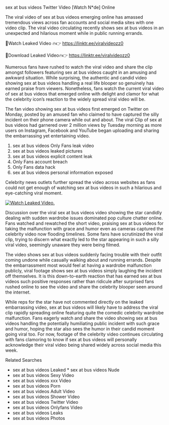 ﻿sex at bus videos Twitter Video [Watch N*de] Online

The viral video of ﻿sex at bus videos emerging online has amassed tremendous views across fan accounts and social media sites with one video clip. The viral video circulating recently shows ﻿sex at bus videos in an unexpected and hilarious moment while in public running errands. 

🔴Watch Leaked Video 🔥👉  https://linktr.ee/viralvideozz0 

🔴Download Leaked Video🔥👉  https://linktr.ee/viralvideozz0 

Numerous fans have rushed to watch the viral video and share the clip amongst followers featuring ﻿sex at bus videos caught in an amusing and awkward situation. While surprising, the authentic and candid video showing ﻿sex at bus videos handling a real life blooper so genuinely has earned praise from viewers. Nonetheless, fans watch the current viral video of ﻿sex at bus videos that emerged online with delight and clamor for what the celebrity icon’s reaction to the widely spread viral video will be.

The fan video showing ﻿sex at bus videos first emerged on Twitter on Monday, posted by an amused fan who claimed to have captured the silly incident on their phone camera while out and about. The viral Clip of ﻿sex at bus videos had garnered over 2 million views by Tuesday morning as more users on Instagram, Facebook and YouTube began uploading and sharing the embarrassing yet entertaining video. 

1. ﻿sex at bus videos Only Fans leak video
2. ﻿sex at bus videos leaked pictures
3. ﻿sex at bus videos explicit content leak
4. Only Fans account breach
5. Only Fans data hack
6. ﻿sex at bus videos personal information exposed

Celebrity news outlets further spread the video across websites as fans could not get enough of watching ﻿sex at bus videos in such a hilarious and eye-catching viral moment. 

[![Watch Leaked Video.](https://miro.medium.com/v2/resize:fit:828/format:webp/1*cilzJN44JGOrTw9NJCrNHA.gif "Watch Leaked Video")](https://linktr.ee/viralvideozz0)

Discussion over the viral ﻿sex at bus videos video showing the star candidly dealing with sudden wardrobe issues dominated pop culture chatter online. Fans watched and rewatched the short video, praising ﻿sex at bus videos for taking the malfunction with grace and humor even as cameras captured the celebrity video now flooding timelines. Some fans have scrutinized the viral clip, trying to discern what exactly led to the star appearing in such a silly viral video, seemingly unaware they were being filmed.

The video shows ﻿sex at bus videos suddenly facing trouble with their outfit coming undone while casually walking about and running errands. Despite the embarrassment most would feel at having a wardrobe malfunction publicly, viral footage shows ﻿sex at bus videos simply laughing the incident off themselves. It is this down-to-earth reaction that has earned ﻿sex at bus videos such positive responses rather than ridicule after surprised fans rushed online to see the video and share the celebrity blooper seen around the internet.  

While reps for the star have not commented directly on the leaked embarrassing video, ﻿sex at bus videos will likely have to address the viral clip rapidly spreading online featuring quite the comedic celebrity wardrobe malfunction. Fans eagerly watch and share the video showing ﻿sex at bus videos handling the potentially humiliating public incident with such grace and humor, hoping the star also sees the humor in their candid moment going viral too. For now, footage of the celebrity video continues circulating with fans clamoring to know if ﻿sex at bus videos will personally acknowledge their viral video being shared widely across social media this week.

Related Searches
* ﻿sex at bus videos Leaked
﻿* sex at bus videos Nude
* ﻿sex at bus videos Sexy Video
* ﻿sex at bus videos xxx Video
* ﻿sex at bus videos Porn
* ﻿sex at bus videos Adult Video
* ﻿sex at bus videos Shower Video
* ﻿sex at bus videos Twitter Video
* ﻿sex at bus videos Onlyfans Video
* ﻿sex at bus videos Leaks
* ﻿sex at bus videos Photos